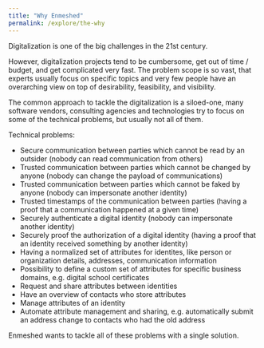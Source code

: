```yaml
---
title: "Why Enmeshed"
permalink: /explore/the-why
---
```


Digitalization is one of the big challenges in the 21st century.

However, digitalization projects tend to be cumbersome, get out of time / budget, and get complicated very fast. The problem scope is so vast, that experts usually focus on specific topics and very few people have an overarching view on top of desirability, feasibility, and visibility.

The common approach to tackle the digitalization is a siloed-one, many software vendors, consulting agencies and technologies try to focus on some of the technical problems, but usually not all of them.

Technical problems:

- Secure communication between parties which cannot be read by an outsider (nobody can read communication from others)
- Trusted communication between parties which cannot be changed by anyone (nobody can change the payload of communications)
- Trusted communication between parties which cannot be faked by anyone (nobody can impersonate another identity)
- Trusted timestamps of the communication between parties (having a proof that a communication happened at a given time)
- Securely authenticate a digital identity (nobody can impersonate another identity)
- Securely proof the authorization of a digital identity (having a proof that an identity received something by another identity)
- Having a normalized set of attributes for identites, like person or organization details, addresses, communication information
- Possibility to define a custom set of attributes for specific business domains, e.g. digital school certificates
- Request and share attributes between identities
- Have an overview of contacts who store attributes
- Manage attributes of an identity
- Automate attribute management and sharing, e.g. automatically submit an address change to contacts who had the old address

Enmeshed wants to tackle all of these problems with a single solution.
